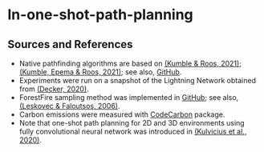 # ln-one-shot-path-planning


## Sources and References
* Native pathfinding algorithms are based on [(Kumble & Roos, 2021)](https://ieeexplore.ieee.org/document/9566199); [(Kumble, Epema & Roos, 2021)](https://arxiv.org/pdf/2107.10070.pdf); see also, [GitHub](https://github.com/SatwikPrabhu/Attacking-Lightning-s-anonymity).
* Experiments were run on a snapshot of the Lightning Network obtained from [(Decker, 2020)](https://github.com/lnresearch/topology).
* ForestFire sampling method was implemented in [GitHub](https://github.com/benedekrozemberczki/littleballoffur); see also, [(Leskovec & Faloutsos, 2006)](https://cs.stanford.edu/people/jure/pubs/sampling-kdd06.pdf).
* Carbon emissions were measured with [CodeCarbon](https://github.com/mlco2/codecarbon) package.
* Note that one-shot path planning for 2D and 3D environments using fully convolutional neural network was introduced in [(Kulvicius et al., 2020)](
https://arxiv.org/pdf/2004.00568.pdf).
